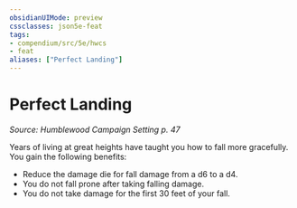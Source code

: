 ```yaml
---
obsidianUIMode: preview
cssclasses: json5e-feat
tags:
- compendium/src/5e/hwcs
- feat
aliases: ["Perfect Landing"]
---
```

# Perfect Landing
*Source: Humblewood Campaign Setting p. 47*  

Years of living at great heights have taught you how to fall more gracefully. You gain the following benefits:

- Reduce the damage die for fall damage from a d6 to a d4.  
- You do not fall prone after taking falling damage.  
- You do not take damage for the first 30 feet of your fall.